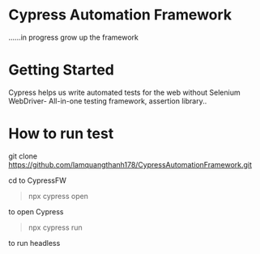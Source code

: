 # Cypress Automation Framework
......in progress grow up the framework
# Getting Started
Cypress helps us write automated tests for the web without Selenium WebDriver- All-in-one testing framework, assertion library..

# How to run test

git clone https://github.com/lamquangthanh178/CypressAutomationFramework.git

cd to CypressFW

> npx cypress open 

to open Cypress

> npx cypress run

to run headless
